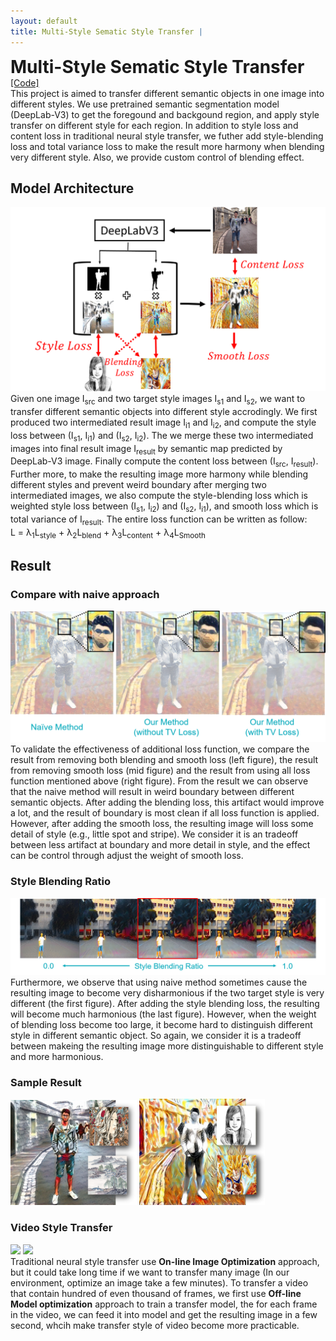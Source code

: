 ```yaml
---
layout: default
title: Multi-Style Sematic Style Transfer | 
---
```

<div>
	<h1 style="display:inline;"> Multi-Style Sematic Style Transfer </h1> 
	<a href="https://github.com/aa10402tw/MultiStyle-Semantic-Style-Transfer"> [Code] </a> 
</div>
This project is aimed to transfer different semantic objects in one image into different styles. We use pretrained semantic segmentation model (DeepLab-V3) to get the foregound and backgound region, and apply style transfer on different style for each region. In addition to style loss and content loss in traditional neural style transfer, we futher add style-blending loss and total variance loss to make the result more harmony when blending very different style. Also, we provide custom control of blending effect. 

## Model Architecture
<img src = "./images/MultiStyleNST/model_architecture.png" class="projectDetailImg">
Given one image I<sub>src</sub> and two target style images I<sub>s1</sub> and I<sub>s2</sub>, we want to transfer different semantic objects into different style accrodingly. We first produced two intermediated result image I<sub>i1</sub> and I<sub>i2</sub>, and compute the style loss between (I<sub>s1</sub>, I<sub>i1</sub>) and (I<sub>s2</sub>, I<sub>i2</sub>). The we merge these two intermediated images into final result image I<sub>result</sub> by semantic map predicted by DeepLab-V3 image. Finally compute the content loss between (I<sub>src</sub>, I<sub>result</sub>). Further more, to make the resulting image more harmony while blending different styles and prevent weird boundary after merging two intermediated images, we also compute the style-blending loss which is weighted style loss between (I<sub>s1</sub>, I<sub>i2</sub>) and (I<sub>s2</sub>, I<sub>i1</sub>), and smooth loss which is total variance of I<sub>result</sub>. The entire loss function can be written as follow:<br/>
L = &lambda;<sub>1</sub>L<sub>style</sub> + &lambda;<sub>2</sub>L<sub>blend</sub> + &lambda;<sub>3</sub>L<sub>content</sub> + &lambda;<sub>4</sub>L<sub>Smooth</sub>
&nbsp;

## Result 
### Compare with naive approach
<img src = "./images/MultiStyleNST/compare.png" class="projectDetailImg">
To validate the effectiveness of additional loss function, we compare the result from removing both blending and smooth loss (left figure), the result from removing smooth loss (mid figure) and the result from using all loss function mentioned above (right figure). From the result we can observe that the naive method will result in weird boundary between different semantic objects. After adding the blending loss, this artifact would improve a lot, and the result of boundary is most clean if all loss function is applied. However, after adding the smooth loss, the resulting image will loss some detail of style (e.g., little spot and stripe). We consider it is an tradeoff between less artifact at boundary and more detail in style, and the effect can be control through adjust the weight of smooth loss.

### Style Blending Ratio
<img src = "./images/MultiStyleNST/blending.png" class="projectDetailImg">
Furthermore, we observe that using naive method sometimes cause the resulting image to become very disharmonious if the two target style is very different (the first figure). After adding the style blending loss, the resulting will become much harmonious (the last figure). However, when the weight of blending loss become too large, it become hard to distinguish different style in different semantic object. So again, we consider it is a tradeoff between makeing the resulting image more distinguishable to different style and more harmonious.

### Sample Result
<img src="./images/MultiStyleNST/result_1.png" width="40%"> <img src="./images/MultiStyleNST/result_2.png" width="40%">

### Video Style Transfer
<img src="./images/MultiStyleNST/video_1.gif" width="40%"> <img src="./images/MultiStyleNST/video_2.gif" width="40%"> <br/>
Traditional neural style transfer use **On-line Image Optimization** approach, but it could take long time if we want to transfer many image (In our environment, optimize an image take a few minutes). To transfer a video that contain hundred of even thousand of frames, we first use **Off-line Model optimization** approach to train a transfer model, the for each frame in the video, we can feed it into model and get the resulting image in a few second, whcih make transfer style of video become more practicable.

